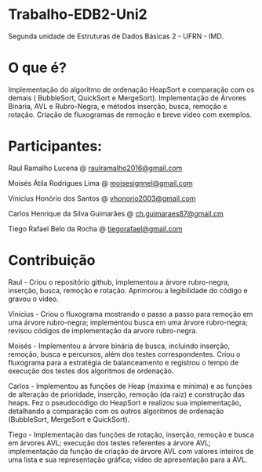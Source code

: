 # Trabalho-EDB2-Uni2
Segunda unidade de Estruturas de Dados Básicas 2 - UFRN - IMD.

# O que é?
Implementação do algoritmo de ordenação HeapSort e comparação com os demais ( BubbleSort, QuickSort e MergeSort). Implementação de Árvores Binária, AVL e Rubro-Negra, e métodos inserção, busca, remoção e rotação. Criação de fluxogramas de remoção e breve video com exemplos.

# Participantes:
Raul Ramalho Lucena @ raulramalho2016@gmail.com

Moisés Átila Rodrigues Lima @ moisesignnel@gmail.com

Vinicius Honório dos Santos @ vhonorio2003@gmail.com

Carlos Henrique da Silva Guimarães @ ch.guimaraes87@gmail.cm

Tiego Rafael Belo da Rocha @ tiegorafael@gmail.com

# Contribuição

Raul - Criou o repositório github, implementou a árvore rubro-negra, inserção, busca, remoção e rotação. Aprimorou a legibilidade do código e gravou o video.

Vinicius - Criou o fluxograma mostrando o passo a passo para remoção em uma árvore rubro-negra; implementou busca em uma árvore rubro-negra; revisou códigos de implementação da arvore rubro-negra.

Moisés - Implementou a árvore binária de busca, incluindo inserção, remoção, busca e percursos, além dos testes correspondentes. Criou o fluxograma para a estratégia de balanceamento e registrou o tempo de execução dos testes dos algoritmos de ordenação.

Carlos - Implementou as funções de Heap (máxima e mínima) e as funções de alteração de prioridade, inserção, remoção (da raiz) e construção das heaps. Fez o pseudocódigo do HeapSort e realizou sua implementação, detalhando a comparação com os outros algoritmos de ordenação (BubbleSort, MergeSort e QuickSort).

Tiego - Implementação das funções de rotação, inserção, remoção e busca em árvores AVL; execução dos testes referentes a árvore AVL; implementação da função de criação de árvore AVL com valores inteiros de uma lista e sua representação gráfica; vídeo de apresentação para a AVL.
